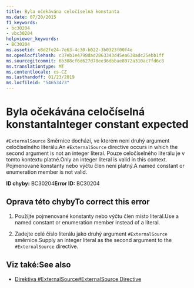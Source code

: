 ```yaml
---
title: Byla očekávána celočíselná konstanta
ms.date: 07/20/2015
f1_keywords:
- bc30204
- vbc30204
helpviewer_keywords:
- BC30204
ms.assetid: e8d2fe24-7e63-4c30-b022-3b0323f00f4e
ms.openlocfilehash: c37eb1e4798dad2863343d45ea638adc25ebb1ff
ms.sourcegitcommit: 6b308cf6d627d78ee36dbbae8972a310ac7fd6c8
ms.translationtype: MT
ms.contentlocale: cs-CZ
ms.lasthandoff: 01/23/2019
ms.locfileid: "54653473"
---
```

# <a name="integer-constant-expected"></a><span data-ttu-id="06c4b-102">Byla očekávána celočíselná konstanta</span><span class="sxs-lookup"><span data-stu-id="06c4b-102">Integer constant expected</span></span>
<span data-ttu-id="06c4b-103">`#ExternalSource` Směrnice dochází, ve kterém není druhý argument celočíselného literálu.</span><span class="sxs-lookup"><span data-stu-id="06c4b-103">An `#ExternalSource` directive occurs in which the second argument is not an integer literal.</span></span> <span data-ttu-id="06c4b-104">Pouze celočíselného literálu je v tomto kontextu platné.</span><span class="sxs-lookup"><span data-stu-id="06c4b-104">Only an integer literal is valid in this context.</span></span> <span data-ttu-id="06c4b-105">Pojmenované konstanty nebo výčtu člen není platný.</span><span class="sxs-lookup"><span data-stu-id="06c4b-105">A named constant or enumeration member is not valid.</span></span>  
  
 <span data-ttu-id="06c4b-106">**ID chyby:** BC30204</span><span class="sxs-lookup"><span data-stu-id="06c4b-106">**Error ID:** BC30204</span></span>  
  
## <a name="to-correct-this-error"></a><span data-ttu-id="06c4b-107">Oprava této chyby</span><span class="sxs-lookup"><span data-stu-id="06c4b-107">To correct this error</span></span>  
  
1.  <span data-ttu-id="06c4b-108">Použijte pojmenované konstanty nebo výčtu člen místo literál.</span><span class="sxs-lookup"><span data-stu-id="06c4b-108">Use a named constant or enumeration member instead of a literal.</span></span>  
  
2.  <span data-ttu-id="06c4b-109">Zadejte celé číslo literálu jako druhý argument `#ExternalSource` směrnice.</span><span class="sxs-lookup"><span data-stu-id="06c4b-109">Supply an integer literal as the second argument to the `#ExternalSource` directive.</span></span>  
  
## <a name="see-also"></a><span data-ttu-id="06c4b-110">Viz také:</span><span class="sxs-lookup"><span data-stu-id="06c4b-110">See also</span></span>
- [<span data-ttu-id="06c4b-111">Direktiva #ExternalSource</span><span class="sxs-lookup"><span data-stu-id="06c4b-111">#ExternalSource Directive</span></span>](../../visual-basic/language-reference/directives/externalsource-directive.md)
